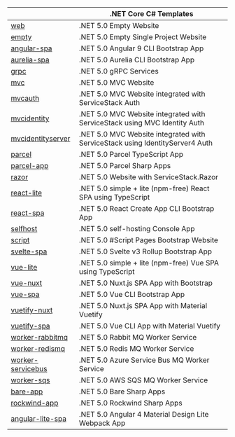 || .NET Core C# Templates |
|-|-|
| [web](https://github.com/NetCoreTemplates/web)                | .NET 5.0 Empty Website |
| [empty](https://github.com/NetCoreTemplates/web)                | .NET 5.0 Empty Single Project Website |
| [angular-spa](https://github.com/NetCoreTemplates/angular-spa)        | .NET 5.0 Angular 9 CLI Bootstrap App |
| [aurelia-spa](https://github.com/NetCoreTemplates/aurelia-spa)        | .NET 5.0 Aurelia CLI Bootstrap App |
| [grpc](https://github.com/NetCoreTemplates/grpc)                | .NET 5.0 gRPC Services |
| [mvc](https://github.com/NetCoreTemplates/mvc)                | .NET 5.0 MVC Website |
| [mvcauth](https://github.com/NetCoreTemplates/mvcauth)            | .NET 5.0 MVC Website integrated with ServiceStack Auth |
| [mvcidentity](https://github.com/NetCoreTemplates/mvcidentity)        | .NET 5.0 MVC Website integrated with ServiceStack using MVC Identity Auth |
| [mvcidentityserver](https://github.com/NetCoreTemplates/mvcidentityserver)  | .NET 5.0 MVC Website integrated with ServiceStack using IdentityServer4 Auth |
| [parcel](https://github.com/NetCoreTemplates/parcel)             | .NET 5.0 Parcel TypeScript App |
| [parcel-app](https://github.com/NetCoreTemplates/parcel-app)      | .NET 5.0 Parcel Sharp Apps |
| [razor](https://github.com/NetCoreTemplates/razor)              | .NET 5.0 Website with ServiceStack.Razor |
| [react-lite](https://github.com/NetCoreTemplates/react-lite)         | .NET 5.0 simple + lite (npm-free) React SPA using TypeScript |
| [react-spa](https://github.com/NetCoreTemplates/react-spa)          | .NET 5.0 React Create App CLI Bootstrap App |
| [selfhost](https://github.com/NetCoreTemplates/selfhost)           | .NET 5.0 self-hosting Console App |
| [script](https://github.com/NetCoreTemplates/sharp)              | .NET 5.0 #Script Pages Bootstrap Website |
| [svelte-spa](https://github.com/NetCoreTemplates/svelte-spa)            | .NET 5.0 Svelte v3 Rollup Bootstrap App |
| [vue-lite](https://github.com/NetCoreTemplates/vue-lite)           | .NET 5.0 simple + lite (npm-free) Vue SPA using TypeScript |
| [vue-nuxt](https://github.com/NetCoreTemplates/vue-nuxt)           | .NET 5.0 Nuxt.js SPA App with Bootstrap |
| [vue-spa](https://github.com/NetCoreTemplates/vue-spa)            | .NET 5.0 Vue CLI Bootstrap App |
| [vuetify-nuxt](https://github.com/NetCoreTemplates/vuetify-nuxt)       | .NET 5.0 Nuxt.js SPA App with Material Vuetify |
| [vuetify-spa](https://github.com/NetCoreTemplates/vuetify-spa)        | .NET 5.0 Vue CLI App with Material Vuetify |
| [worker-rabbitmq](https://github.com/NetCoreTemplates/worker-rabbitmq)        | .NET 5.0 Rabbit MQ Worker Service |
| [worker-redismq](https://github.com/NetCoreTemplates/worker-redismq)        | .NET 5.0 Redis MQ Worker Service |
| [worker-servicebus](https://github.com/NetCoreTemplates/worker-servicebus)        | .NET 5.0 Azure Service Bus MQ Worker Service |
| [worker-sqs](https://github.com/NetCoreTemplates/worker-sqs)        | .NET 5.0 AWS SQS MQ Worker Service |
| [bare-app](https://github.com/NetCoreTemplates/bare-app)        | .NET 5.0 Bare Sharp Apps |
| [rockwind-app](https://github.com/NetCoreTemplates/rockwind-app)    | .NET 5.0 Rockwind Sharp Apps |
| [angular-lite-spa](https://github.com/NetCoreTemplates/angular-lite-spa)   | .NET 5.0 Angular 4 Material Design Lite Webpack App |
